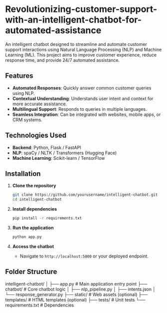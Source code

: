 # Revolutionizing-customer-support-with-an-intelligent-chatbot-for-automated-assistance

An intelligent chatbot designed to streamline and automate customer support interactions using Natural Language Processing (NLP) and Machine Learning (ML). This project aims to improve customer experience, reduce response time, and provide 24/7 automated assistance.

## Features

- **Automated Responses**: Quickly answer common customer queries using NLP.
- **Contextual Understanding**: Understands user intent and context for more accurate assistance.
- **Multilingual Support**: Responds to queries in multiple languages.
- **Seamless Integration**: Can be integrated with websites, mobile apps, or CRM systems.

## Technologies Used

- **Backend**: Python, Flask / FastAPI
- **NLP**: spaCy / NLTK / Transformers (Hugging Face)
- **Machine Learning**: Scikit-learn / TensorFlow

## Installation

1. **Clone the repository**
   ```bash
   git clone https://github.com/yourusername/intelligent-chatbot.git
   cd intelligent-chatbot
   ```

2. **Install dependencies**
   ```bash
   pip install -r requirements.txt
   ```

3. **Run the application**
   ```bash
   python app.py
   ```

4. **Access the chatbot**
   - Navigate to `http://localhost:5000` or your deployed endpoint.

## Folder Structure

intelligent-chatbot/
│
├── app.py                # Main application entry point
├── chatbot/              # Core chatbot logic
│   ├── nlp_pipeline.py
│   ├── intents.json
│   └── response_generator.py
├── static/               # Web assets (optional)
├── templates/            # HTML templates (optional)
├── tests/                # Unit tests
└── requirements.txt      # Dependencies
